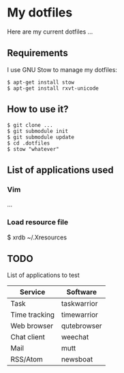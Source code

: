 # My dotfiles

Here are my current dotfiles ...

## Requirements

I use GNU Stow to manage my dotfiles:

	$ apt-get install stow
    $ apt-get install rxvt-unicode

## How to use it?

    $ git clone ...
    $ git submodule init
    $ git submodule update
	$ cd .dotfiles
	$ stow "whatever"

## List of applications used

### Vim
...

### Load resource file

  $ xrdb ~/.Xresources


## TODO

List of applications to test 

| Service        | Software    |
| -------------- | ----------- |
| Task           | taskwarrior |
| Time tracking  | timewarrior |
| Web browser    | qutebrowser |
| Chat client    | weechat     |
| Mail           | mutt        |
| RSS/Atom       | newsboat    |

